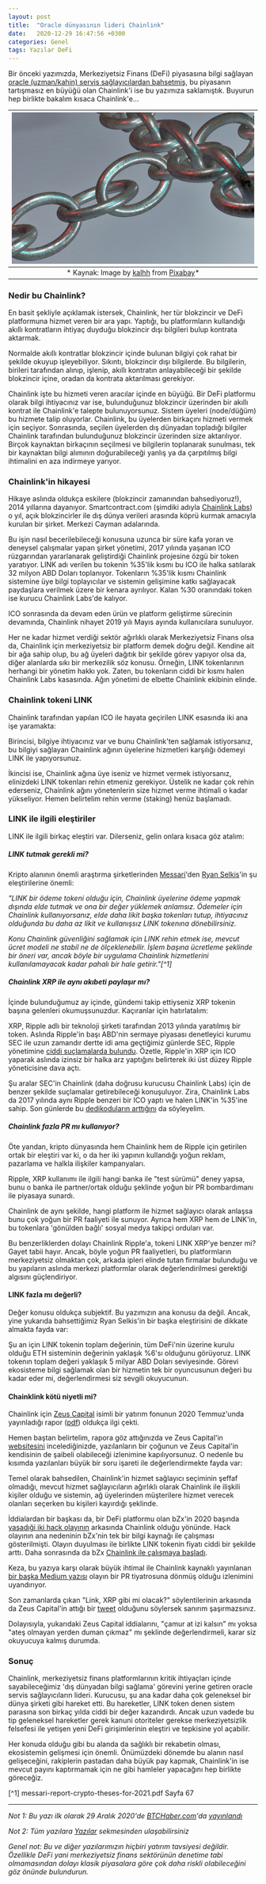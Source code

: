 ```yaml
---
layout: post
title:  "Oracle dünyasının lideri Chainlink"
date:   2020-12-29 16:47:56 +0300
categories: Genel
tags: Yazılar DeFi
---
```


Bir önceki yazımızda, Merkeziyetsiz Finans (DeFi) piyasasına bilgi sağlayan [oracle (uzman/kahin) servis sağlayıcılardan bahsetmiş](/genel/2020/12/22/definin-bilgi-kaynagi-oracle.html), bu piyasanın tartışmasız en büyüğü olan Chainlink'i ise bu yazımıza saklamıştık. Buyurun hep birlikte bakalım kısaca Chainlink'e... 

| ![chainlink](/assets/chain-1995543_640.jpg)|
|:--:| 
| * Kaynak: Image by [kalhh](https://pixabay.com/users/kalhh-86169/) from [Pixabay](https://pixabay.com/)*|

### Nedir bu Chainlink?

En basit şekliyle açıklamak istersek, Chainlink, her tür blokzincir ve DeFi platformuna hizmet veren bir ara yapı. Yaptığı, bu platformların kullandığı akıllı kontratların ihtiyaç duyduğu blokzincir dışı bilgileri bulup kontrata aktarmak. 

Normalde akıllı kontratlar blokzincir içinde bulunan bilgiyi çok rahat bir şekilde okuyup işleyebiliyor. Sıkıntı, blokzincir dışı bilgilerde. Bu bilgilerin, birileri tarafından alınıp, işlenip, akıllı kontratın anlayabileceği bir şekilde blokzincir içine, oradan da kontrata aktarılması gerekiyor. 

Chainlink işte bu hizmeti veren aracılar içinde en büyüğü. Bir DeFi platformu olarak bilgi ihtiyacınız var ise, bulunduğunuz blokzincir üzerinden bir akıllı kontrat ile Chainlink'e talepte bulunuyorsunuz. Sistem üyeleri (node/düğüm) bu hizmete talip oluyorlar. Chainlink, bu üyelerden birkaçını hizmeti vermek için seçiyor. Sonrasında, seçilen üyelerden dış dünyadan topladığı bilgiler Chainlink tarafından bulunduğunuz blokzincir üzerinden size aktarılıyor. Birçok kaynaktan birkaçının seçilmesi ve bilgilerin toplanarak sunulması, tek bir kaynaktan bilgi alımının doğurabileceği yanlış ya da çarpıtılmış bilgi ihtimalini en aza indirmeye yarıyor. 

### Chainlink'in hikayesi

Hikaye aslında oldukça eskilere (blokzincir zamanından bahsediyoruz!), 2014 yıllarına dayanıyor. Smartcontract.com (şimdiki adıyla [Chainlink Labs](https://chainlinklabs.com)) o yıl, açık blokzincirler ile dış dünya verileri arasında köprü kurmak amacıyla kurulan bir şirket. Merkezi Cayman adalarında. 

Bu işin nasıl becerilebileceği konusuna uzunca bir süre kafa yoran ve deneysel çalışmalar yapan şirket yönetimi, 2017 yılında yaşanan ICO rüzgarından yararlanarak geliştirdiği Chainlink projesine özgü bir token yaratıyor. LINK adı verilen bu tokenin %35'lik kısmı bu ICO ile halka satılarak 32 milyon ABD Doları toplanıyor. Tokenların %35'lik kısmı Chainlink sistemine üye bilgi toplayıcılar ve sistemin gelişimine katkı sağlayacak paydaşlara verilmek üzere bir kenara ayrılıyor. Kalan %30 oranındaki token ise kurucu Chainlink Labs'de kalıyor. 

ICO sonrasında da devam eden ürün ve platform geliştirme sürecinin devamında, Chainlink nihayet 2019 yılı Mayıs ayında kullanıcılara sunuluyor. 

Her ne kadar hizmet verdiği sektör ağırlıklı olarak Merkeziyetsiz Finans olsa da, Chainlink için merkeziyetsiz bir platform demek doğru değil. Kendine ait bir ağa sahip olup, bu ağ üyeleri dağıtık bir şekilde görev yapıyor olsa da, diğer alanlarda sıkı bir merkezilik söz konusu. Örneğin, LINK tokenlarının herhangi bir yönetim hakkı yok. Zaten, bu tokenların ciddi bir kısmı halen Chainlink Labs kasasında. Ağın yönetimi de elbette Chainlink ekibinin elinde. 

### Chainlink tokeni LINK

Chainlink tarafından yapılan ICO ile hayata geçirilen LINK esasında iki ana işe yaramakta: 

Birincisi, bilgiye ihtiyacınız var ve bunu Chainlink'ten sağlamak istiyorsanız, bu bilgiyi sağlayan Chainlink ağının üyelerine hizmetleri karşılığı ödemeyi LINK ile yapıyorsunuz.

İkincisi ise, Chainlink ağına üye iseniz ve hizmet vermek istiyorsanız, elinizdeki LINK tokenları rehin etmeniz gerekiyor. Üstelik ne kadar çok rehin ederseniz, Chainlink ağını yönetenlerin size hizmet verme ihtimali o kadar yükseliyor. Hemen belirtelim rehin verme (staking) henüz başlamadı. 

### LINK ile ilgili eleştiriler

LINK ile ilgili birkaç eleştiri var.  Dilerseniz, gelin onlara kısaca göz atalım: 

##### LINK tutmak gerekli mi?

Kripto alanının önemli araştırma şirketlerinden [Messari](https://messari.io)'den [Ryan Selkis](https://twitter.com/twobitidiot)'in şu eleştirilerine önemli: 

*"LINK bir ödeme tokeni olduğu için, Chainlink üyelerine ödeme yapmak dışında elde tutmak ve ona bir değer yüklemek anlamsız. Ödemeler için Chainlink kullanıyorsanız, elde daha likit başka tokenları tutup, ihtiyacınız olduğunda bu daha az likit ve kullanışsız LINK tokenına dönebilirsiniz.*

*Konu Chainlink güvenliğini sağlamak için LINK rehin etmek ise, mevcut ücret modeli ne stabil ne de ölçeklenebilir. İşlem başına ücretleme şeklinde bir öneri var, ancak böyle bir uygulama Chainlink hizmetlerini kullanılamayacak kadar pahalı bir hale getirir."[^1]*

##### Chainlink XRP ile aynı akıbeti paylaşır mı?
İçinde bulunduğumuz ay içinde, gündemi takip ettiyseniz XRP tokenin başına gelenleri okumuşsunuzdur. Kaçıranlar için hatırlatalım: 

XRP, Ripple adlı bir teknoloji şirketi tarafından 2013 yılında yaratılmış bir token. Aslında Ripple'in başı ABD'nin sermaye piyasası denetleyici kurumu SEC ile uzun zamandır dertte idi ama geçtiğimiz günlerde SEC, Ripple yönetimine [ciddi suçlamalarda bulundu](https://www.sec.gov/news/press-release/2020-338). Özetle, Ripple'in XRP için ICO yaparak aslında izinsiz bir halka arz yaptığını belirterek iki üst düzey Ripple yöneticisine dava açtı. 

Şu aralar SEC'in Chainlink (daha doğrusu kurucusu Chainlink Labs) için de benzer şekilde suçlamalar getirebileceği konuşuluyor. Zira, Chainlink Labs da 2017 yılında aynı Ripple benzeri bir ICO yaptı ve halen LINK'in %35'ine sahip. Son günlerde bu [dedikoduların arttığını](https://twitter.com/bit_gossip/status/1343214669201371138) da söyleyelim.

##### Chainlink fazla PR mı kullanıyor?

Öte yandan, kripto dünyasında hem Chainlink hem de Ripple için getirilen ortak bir eleştiri var ki, o da her iki yapının kullandığı yoğun reklam, pazarlama ve halkla ilişkiler kampanyaları. 

Ripple, XRP kullanımı ile ilgili hangi banka ile "test sürümü" deney yapsa, bunu o banka ile partner/ortak olduğu şeklinde yoğun bir PR bombardımanı ile piyasaya sunardı. 

Chainlink de aynı şekilde, hangi platform ile hizmet sağlayıcı olarak anlaşsa bunu çok yoğun bir PR faaliyeti ile sunuyor. Ayrıca hem XRP hem de LINK'in, bu tokenlara 'gönülden bağlı' sosyal medya takipçi orduları var.

Bu benzerliklerden dolayı Chainlink Ripple'a, tokeni LINK XRP'ye benzer mi? Gayet tabii hayır. Ancak, böyle yoğun PR faaliyetleri, bu platformların merkeziyetsiz olmaktan çok, arkada ipleri elinde tutan firmalar bulunduğu ve bu yapıların aslında merkezi platformlar olarak değerlendirilmesi gerektiği algısını güçlendiriyor. 

#### LINK fazla mı değerli?

Değer konusu oldukça subjektif. Bu yazımızın ana konusu da değil. Ancak, yine yukarıda bahsettiğimiz Ryan Selkis'in bir başka eleştirisini de dikkate almakta fayda var: 

Şu an için LINK tokenin toplam değerinin, tüm DeFi'nin üzerine kurulu olduğu ETH sisteminin değerinin yaklaşık %6'sı olduğunu görüyoruz. LINK tokenın toplam değeri yaklaşık 5 milyar ABD Doları seviyesinde. Görevi ekosisteme bilgi sağlamak olan bir hizmetin tek bir oyuncusunun değeri bu kadar eder mi, değerlendirmesi siz sevgili okuyucunun. 

#### Chainklink kötü niyetli mi?

Chainlink için [Zeus Capital](https://zeus-capital.com) isimli bir yatırım fonunun 2020 Temmuz'unda yayınladığı rapor ([pdf](https://zeus-capital.com/assets/The_Chainlink_Fraud_Exposed.pdf)) oldukça ilgi çekti. 

Hemen baştan belirtelim, rapora göz attığınızda ve Zeus Capital'in [websitesini](https://zeus-capital.com) incelediğinizde, yazılanların bir çoğunun ve Zeus Capital'in kendisinin de şaibeli olabileceği izlenimine kapılıyorsunuz. O nedenle bu kısımda yazılanları büyük bir soru işareti ile değerlendirmekte fayda var:

Temel olarak bahsedilen, Chainlink'in hizmet sağlayıcı seçiminin şeffaf olmadığı, mevcut hizmet sağlayıcıların ağırlıklı olarak Chainlink ile ilişkili kişiler olduğu ve sistemin, ağ üyelerinden müşterilere hizmet verecek olanları seçerken bu kişileri kayırdığı şeklinde. 

İddialardan bir başkası da, bir DeFi platformu olan bZx'in 2020 başında [yaşadıği iki hack olayının](https://cointelegraph.com/news/decentralized-lending-protocol-bzx-hacked-twice-in-a-matter-of-days) arkasında  Chainlink olduğu yönünde. Hack olayının ana nedeninin bZx'nin tek bir bilgi kaynağı ile çalışması gösterilmişti. Olayın duyulması ile birlikte LINK tokenin fiyatı ciddi bir şekilde arttı. Daha sonrasında da bZx [Chainlink ile çalışmaya başladı](https://coingape.com/bzx-hack-update-exchange-add-chainlink-protocol/). 

Keza, bu yazıya karşı olarak büyük ihtimal ile Chainlink kaynaklı yayınlanan [bir başka Medium yazısı](https://smartcontentpublication.medium.com/debunking-the-zeus-capital-disinformation-report-on-chainlink-7313d9e1801#e581) olayın bir PR tiyatrosuna dönmüş olduğu izlenimini uyandırıyor. 

Son zamanlarda çıkan "Link, XRP gibi mi olacak?" söylentilerinin arkasında da Zeus Capital'in attığı bir [tweet](https://twitter.com/ZeusCapitalLLP/status/1341759410884857856?s=20) olduğunu söylersek sanırım şaşırmazsınız. 

Dolayısıyla, yukarıdaki Zeus Capital iddialarını, "çamur at izi kalsın" mı yoksa "ateş olmayan yerden duman çıkmaz" mı şeklinde değerlendirmeli, karar siz okuyucuya kalmış durumda.  

### Sonuç
Chainlink, merkeziyetsiz finans platformlarının kritik ihtiyaçları içinde sayabileceğimiz 'dış dünyadan bilgi sağlama' görevini yerine getiren oracle servis sağlayıcıların lideri. Kurucusu, şu ana kadar daha çok geleneksel bir dünya şirketi gibi hareket etti. Bu hareketler, LINK token denen sistem parasına son birkaç yılda ciddi bir değer kazandırdı. Ancak uzun vadede bu tip geleneksel hareketler gerek kanuni otoriteler gerekse merkeziyetsizlik felsefesi ile yetişen yeni DeFi girişimlerinin eleştiri ve tepkisine yol açabilir. 

Her konuda olduğu gibi bu alanda da sağlıklı bir rekabetin olması, ekosistemin gelişmesi için önemli. Önümüzdeki dönemde bu alanın nasıl gelişeceğini, rakiplerin pastadan daha büyük pay kapmak, Chainlink'in ise mevcut payını kaptırmamak için ne gibi hamleler yapacağını hep birlikte göreceğiz. 

[^1] messari-report-crypto-theses-for-2021.pdf Sayfa 67

---

*Not 1: Bu yazı ilk olarak 29 Aralık 2020'de [BTCHaber.com](https://www.btchaber.com/)'da [yayınlandı](https://www.btchaber.com/oracle-dunyasinin-lideri-chainlink/)*

*Not 2: Tüm yazılara [Yazılar](/articles/) sekmesinden ulaşabilirsiniz*

*Genel not: Bu ve diğer yazılarımızın hiçbiri yatırım tavsiyesi değildir. Özellikle DeFi yani merkeziyetsiz finans sektörünün denetime tabi olmamasından dolayı klasik piyasalara göre çok daha riskli olabileceğini göz önünde bulundurun.*

